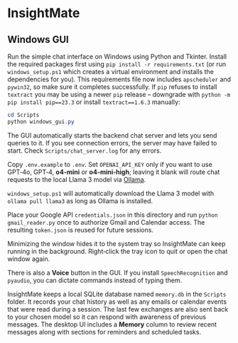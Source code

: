 # InsightMate

## Windows GUI

Run the simple chat interface on Windows using Python and Tkinter. Install
the required packages first using `pip install -r requirements.txt` (or run
`windows_setup.ps1` which creates a virtual environment and installs the
dependencies for you). This requirements file now includes `apscheduler` and
`pywin32`, so make sure it completes successfully. If `pip` refuses to install
`textract` you may be using a newer `pip` release – downgrade with
`python -m pip install pip==23.3` or install `textract==1.6.3` manually:

```powershell
cd Scripts
python windows_gui.py
```

The GUI automatically starts the backend chat server and lets you send
queries to it. If you see connection errors, the server may have failed to
start. Check `Scripts/chat_server.log` for any errors.

Copy `.env.example` to `.env`. Set `OPENAI_API_KEY` only if you want to use
GPT‑4o, GPT‑4, **o4-mini** or **o4-mini-high**; leaving it blank will route chat requests to the local Llama 3 model via
[Ollama](https://ollama.ai/).

`windows_setup.ps1` will automatically download the Llama 3 model with
`ollama pull llama3` as long as Ollama is installed.

Place your Google API `credentials.json` in this directory and run
`python gmail_reader.py` once to authorize Gmail and Calendar access. The
resulting `token.json` is reused for future sessions.

Minimizing the window hides it to the system tray so InsightMate can keep
running in the background. Right‑click the tray icon to quit or open the
chat window again.

There is also a **Voice** button in the GUI. If you install `SpeechRecognition`
and `pyaudio`, you can dictate commands instead of typing them.

InsightMate keeps a local SQLite database named `memory.db` in the `Scripts`
folder. It records your chat history as well as any emails or calendar events
that were read during a session.
The last few exchanges are also sent back to your chosen model so it can
respond with awareness of previous messages. The desktop UI includes a
**Memory** column to review recent messages along with sections for reminders
and scheduled tasks.

